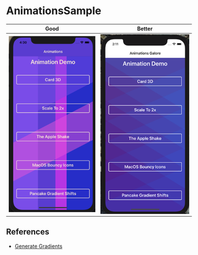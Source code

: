 # AnimationsSample

| Good  | Better |
| ------------- | ------------- |
| ![Alt text](screenshots/ios3.png?raw=true "Title")  | ![Alt text](screenshots/ios1.png?raw=true "Title") |


## References

* [Generate Gradients ](https://www.gradientmagic.com/)
